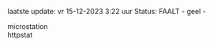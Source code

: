 laatste update: 
vr 15-12-2023  3:22   uur 
Status: FAALT - geel - 
<div class="service Y">microstation</div><div class="service G">httpstat</div>